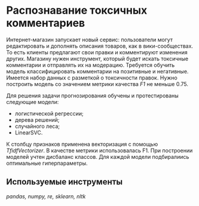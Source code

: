 # Распознавание токсичных комментариев

Интернет-магазин запускает новый сервис: пользователи могут редактировать и дополнять описания товаров, как в вики-сообществах. То есть клиенты предлагают свои правки и комментируют изменения других. Магазину нужен инструмент, который будет искать токсичные комментарии и отправлять их на модерацию. 
Требуется обучить модель классифицировать комментарии на позитивные и негативные. Имеется набор данных с разметкой о токсичности правок.
Нужно построить модель со значением метрики качества *F1* не меньше 0.75. 

Для решения задачи прогнозирования обучены и протестированы следующие модели: 
- логистической регрессии;
- дерева решений;
- случайного леса;
- LinearSVC.

К столбцу признаков применена векторизация с помощью *TfidfVectorizer*. В качестве метрики использовалась F1. При построении моделей учтен дисбаланс классов. Для каждой модели подбиралиись оптимальные гиперпараметры.

## Используемые инструменты
*pandas, numpy, re, sklearn, nltk*
